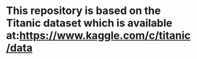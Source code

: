# This repository is based on the Titanic dataset which is available at:https://www.kaggle.com/c/titanic/data
